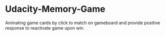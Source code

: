 # Udacity-Memory-Game
Animating game cards by click to match on gameboard and provide positive response to reactivate game upon win.
